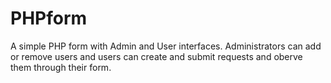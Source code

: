 # PHPform
A simple PHP form with Admin and User interfaces. Administrators can add or remove users and users can create and submit requests and oberve them through their form.
